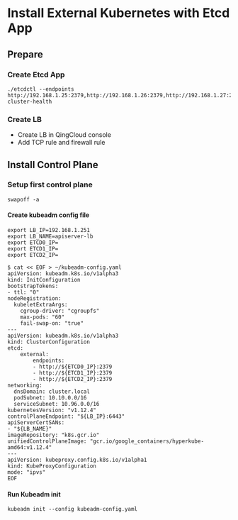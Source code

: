 # Install External Kubernetes with Etcd App

## Prepare

### Create Etcd App

```
./etcdctl --endpoints http://192.168.1.25:2379,http://192.168.1.26:2379,http://192.168.1.27:2379 cluster-health
```

### Create LB

- Create LB in QingCloud console
- Add TCP rule and firewall rule

## Install Control Plane

### Setup first control plane

```
swapoff -a
```

#### Create kubeadm config file

```
export LB_IP=192.168.1.251
export LB_NAME=apiserver-lb
export ETCD0_IP=
export ETCD1_IP=
export ETCD2_IP=
```

```
$ cat << EOF > ~/kubeadm-config.yaml
apiVersion: kubeadm.k8s.io/v1alpha3
kind: InitConfiguration
bootstrapTokens:
- ttl: "0"
nodeRegistration:
  kubeletExtraArgs:
    cgroup-driver: "cgroupfs"
    max-pods: "60"
    fail-swap-on: "true"
---
apiVersion: kubeadm.k8s.io/v1alpha3
kind: ClusterConfiguration
etcd:
    external:
        endpoints:
        - http://${ETCD0_IP}:2379
        - http://${ETCD1_IP}:2379
        - http://${ETCD2_IP}:2379
networking:
  dnsDomain: cluster.local
  podSubnet: 10.10.0.0/16
  serviceSubnet: 10.96.0.0/16
kubernetesVersion: "v1.12.4"
controlPlaneEndpoint: "${LB_IP}:6443"
apiServerCertSANs:
- "${LB_NAME}"
imageRepository: "k8s.gcr.io"
unifiedControlPlaneImage: "gcr.io/google_containers/hyperkube-amd64:v1.12.4"
---
apiVersion: kubeproxy.config.k8s.io/v1alpha1
kind: KubeProxyConfiguration
mode: "ipvs"
EOF
```

#### Run Kubeadm init

```
kubeadm init --config kubeadm-config.yaml
```